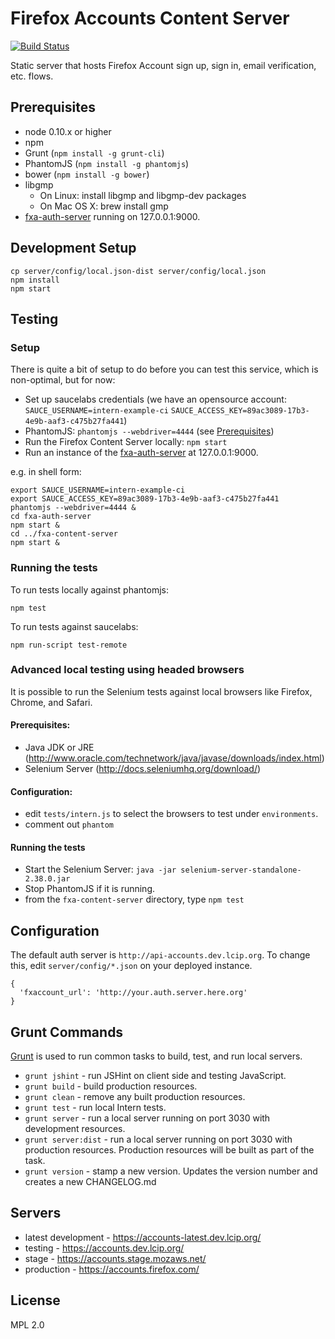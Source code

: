# Firefox Accounts Content Server

[![Build Status](https://travis-ci.org/mozilla/fxa-content-server.png)](https://travis-ci.org/mozilla/fxa-content-server)

Static server that hosts Firefox Account sign up, sign in, email verification, etc. flows.

## Prerequisites

* node 0.10.x or higher
* npm
* Grunt (`npm install -g grunt-cli`)
* PhantomJS (`npm install -g phantomjs`)
* bower (`npm install -g bower`)
* libgmp
  * On Linux: install libgmp and libgmp-dev packages
  * On Mac OS X: brew install gmp
* [fxa-auth-server](https://github.com/mozilla/fxa-auth-server) running on 127.0.0.1:9000.

## Development Setup

```
cp server/config/local.json-dist server/config/local.json
npm install
npm start
```

## Testing

### Setup
There is quite a bit of setup to do before you can test this service, which is non-optimal, but for now:

  * Set up saucelabs credentials (we have an opensource account: `SAUCE_USERNAME=intern-example-ci` `SAUCE_ACCESS_KEY=89ac3089-17b3-4e9b-aaf3-c475b27fa441`)
  * PhantomJS: `phantomjs --webdriver=4444` (see [Prerequisites](#prerequisites))
  * Run the Firefox Content Server locally: `npm start`
  * Run an instance of the [fxa-auth-server](https://github.com/mozilla/fxa-auth-server) at 127.0.0.1:9000.

e.g. in shell form:

```
export SAUCE_USERNAME=intern-example-ci
export SAUCE_ACCESS_KEY=89ac3089-17b3-4e9b-aaf3-c475b27fa441
phantomjs --webdriver=4444 &
cd fxa-auth-server
npm start &
cd ../fxa-content-server
npm start &
```

### Running the tests

To run tests locally against phantomjs:

    npm test

To run tests against saucelabs:

    npm run-script test-remote

### Advanced local testing using headed browsers

It is possible to run the Selenium tests against local browsers like Firefox, Chrome, and Safari.

#### Prerequisites:

  * Java JDK or JRE (http://www.oracle.com/technetwork/java/javase/downloads/index.html)
  * Selenium Server (http://docs.seleniumhq.org/download/)

#### Configuration:

  * edit `tests/intern.js` to select the browsers to test under `environments`.
  * comment out `phantom`

#### Running the tests

  * Start the Selenium Server: `java -jar selenium-server-standalone-2.38.0.jar`
  * Stop PhantomJS if it is running.
  * from the `fxa-content-server` directory, type `npm test`


## Configuration

The default auth server is `http://api-accounts.dev.lcip.org`.  To change this,
edit `server/config/*.json` on your deployed instance.

    {
      'fxaccount_url': 'http://your.auth.server.here.org'
    }


## Grunt Commands

[Grunt](http://gruntjs.com/) is used to run common tasks to build, test, and run local servers.

* `grunt jshint` - run JSHint on client side and testing JavaScript.
* `grunt build` - build production resources.
* `grunt clean` - remove any built production resources.
* `grunt test` - run local Intern tests.
* `grunt server` - run a local server running on port 3030 with development resources.
* `grunt server:dist` - run a local server running on port 3030 with production resources. Production resources will be built as part of the task.
* `grunt version` - stamp a new version. Updates the version number and creates a new CHANGELOG.md

## Servers

* latest development - https://accounts-latest.dev.lcip.org/
* testing - https://accounts.dev.lcip.org/
* stage - https://accounts.stage.mozaws.net/
* production - https://accounts.firefox.com/

## License

MPL 2.0
